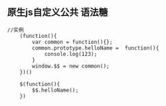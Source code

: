 原生js自定义公共 语法糖
--

	//实例
		(function(){
		    var common = function(){};
		    common.prototype.helloName =  function(){
		        console.log(123);
		    }
		    window.$$ = new common();
		})()
		
		$(function(){
		    $$.helloName();
		})		